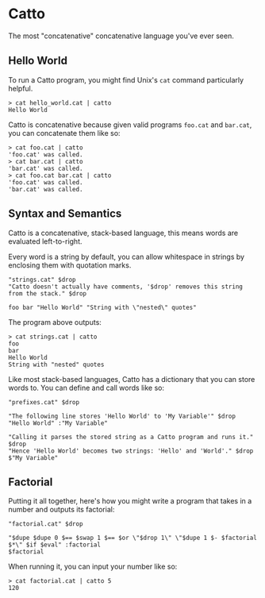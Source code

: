 # Catto

The most "concatenative" concatenative language you've ever seen.

## Hello World

To run a Catto program, you might find Unix's `cat` command particularly helpful.

```
> cat hello_world.cat | catto
Hello World
```

Catto is concatenative because given valid programs `foo.cat` and `bar.cat`, you can concatenate them like so:

```
> cat foo.cat | catto
'foo.cat' was called.
> cat bar.cat | catto
'bar.cat' was called.
> cat foo.cat bar.cat | catto
'foo.cat' was called.
'bar.cat' was called.
```

## Syntax and Semantics

Catto is a concatenative, stack-based language, this means words are evaluated left-to-right.

Every word is a string by default, you can allow whitespace in strings by enclosing them with quotation marks.

```
"strings.cat" $drop
"Catto doesn't actually have comments, '$drop' removes this string from the stack." $drop

foo bar "Hello World" "String with \"nested\" quotes"
```

The program above outputs:

```
> cat strings.cat | catto
foo
bar
Hello World
String with "nested" quotes
```

Like most stack-based languages, Catto has a dictionary that you can store words to. You can define and call words like so:

```
"prefixes.cat" $drop

"The following line stores 'Hello World' to 'My Variable'" $drop
"Hello World" :"My Variable"

"Calling it parses the stored string as a Catto program and runs it." $drop
"Hence 'Hello World' becomes two strings: 'Hello' and 'World'." $drop
$"My Variable"
```

## Factorial

Putting it all together, here's how you might write a program that takes in a number and outputs its factorial:

```
"factorial.cat" $drop

"$dupe $dupe 0 $== $swap 1 $== $or \"$drop 1\" \"$dupe 1 $- $factorial $*\" $if $eval" :factorial
$factorial
```

When running it, you can input your number like so:

```
> cat factorial.cat | catto 5
120
```
